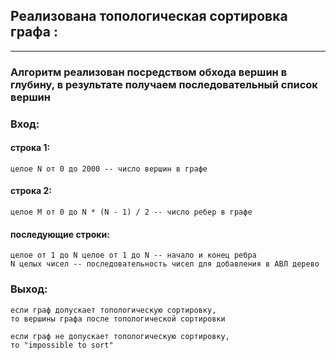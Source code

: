 
## Реализована топологическая сортировка графа :

---
### Алгоритм реализован посредством обхода вершин в глубину, в результате получаем последовательный список вершин
### Вход:
#### строка 1:
	целое N от 0 до 2000 -- число вершин в графе
#### строка 2:
	целое M от 0 до N * (N - 1) / 2 -- число ребер в графе
#### последующие строки:
    целое от 1 до N целое от 1 до N -- начало и конец ребра
	N целых чисел -- последовательность чисел для добавления в АВЛ дерево
### Выход:
    если граф допускает топологическую сортировку,
	то вершины графа после топологической сортировки

	если граф не допускает топологическую сортировку,
	то "impossible to sort"

